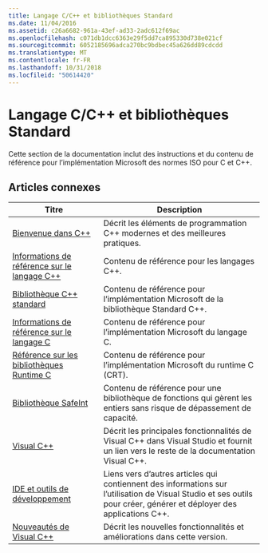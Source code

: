 ```yaml
---
title: Langage C/C++ et bibliothèques Standard
ms.date: 11/04/2016
ms.assetid: c26a6682-961a-43ef-ad33-2adc612f69ac
ms.openlocfilehash: c071db1dcc6363e29f5dd7ca895330d738e021cf
ms.sourcegitcommit: 6052185696adca270bc9bdbec45a626dd89cdcdd
ms.translationtype: MT
ms.contentlocale: fr-FR
ms.lasthandoff: 10/31/2018
ms.locfileid: "50614420"
---
```

# <a name="cc-language-and-standard-libraries"></a>Langage C/C++ et bibliothèques Standard

Cette section de la documentation inclut des instructions et du contenu de référence pour l’implémentation Microsoft des normes ISO pour C et C++.

## <a name="related-articles"></a>Articles connexes

|Titre|Description|
|-----------|-----------------|
|[Bienvenue dans C++](../cpp/welcome-back-to-cpp-modern-cpp.md)|Décrit les éléments de programmation C++ modernes et des meilleures pratiques.|
|[Informations de référence sur le langage C++](../cpp/cpp-language-reference.md)|Contenu de référence pour les langages C++.|
|[Bibliothèque C++ standard](../standard-library/cpp-standard-library-reference.md)|Contenu de référence pour l’implémentation Microsoft de la bibliothèque Standard C++.|
|[Informations de référence sur le langage C](../c-language/c-language-reference.md)|Contenu de référence pour l’implémentation Microsoft du langage C.|
|[Référence sur les bibliothèques Runtime C](../c-runtime-library/c-run-time-library-reference.md)|Contenu de référence pour l’implémentation Microsoft du runtime C (CRT).|
|[Bibliothèque SafeInt](../windows/safeint-library.md)|Contenu de référence pour une bibliothèque de fonctions qui gèrent les entiers sans risque de dépassement de capacité.|
|[Visual C++](../visual-cpp-in-visual-studio.md)|Décrit les principales fonctionnalités de Visual C++ dans Visual Studio et fournit un lien vers le reste de la documentation Visual C++.|
|[IDE et outils de développement](../ide/ide-and-tools-for-visual-cpp-development.md)|Liens vers d’autres articles qui contiennent des informations sur l’utilisation de Visual Studio et ses outils pour créer, générer et déployer des applications C++.|
|[Nouveautés de Visual C++](../what-s-new-for-visual-cpp-in-visual-studio.md)|Décrit les nouvelles fonctionnalités et améliorations dans cette version.|